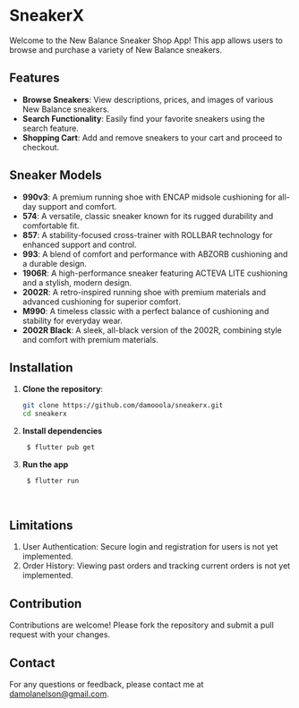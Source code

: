 # SneakerX

Welcome to the New Balance Sneaker Shop App! This app allows users to browse and purchase a variety of New Balance sneakers.

## Features

- **Browse Sneakers**: View descriptions, prices, and images of various New Balance sneakers.
- **Search Functionality**: Easily find your favorite sneakers using the search feature.
- **Shopping Cart**: Add and remove sneakers to your cart and proceed to checkout.

## Sneaker Models

- **990v3**: A premium running shoe with ENCAP midsole cushioning for all-day support and comfort.
- **574**: A versatile, classic sneaker known for its rugged durability and comfortable fit.
- **857**: A stability-focused cross-trainer with ROLLBAR technology for enhanced support and control.
- **993**: A blend of comfort and performance with ABZORB cushioning and a durable design.
- **1906R**: A high-performance sneaker featuring ACTEVA LITE cushioning and a stylish, modern design.
- **2002R**: A retro-inspired running shoe with premium materials and advanced cushioning for superior comfort.
- **M990**: A timeless classic with a perfect balance of cushioning and stability for everyday wear.
- **2002R Black**: A sleek, all-black version of the 2002R, combining style and comfort with premium materials.

## Installation

1. **Clone the repository**:
   ```sh
   git clone https://github.com/damooola/sneakerx.git
   cd sneakerx 

2. **Install dependencies**
   ```sh
    $ flutter pub get 

3. **Run the app**
   ```sh
    $ flutter run
  
    
## Limitations

1.  User Authentication: Secure login and registration for users is not   yet implemented.
2.  Order History: Viewing past orders and tracking current orders is not yet implemented.    

## Contribution

Contributions are welcome! Please fork the repository and submit a pull request with your changes.

## Contact

For any questions or feedback, please contact me at damolanelson@gmail.com.
